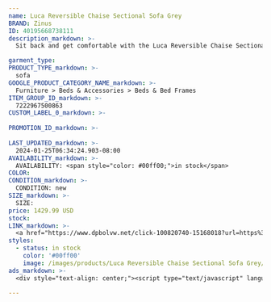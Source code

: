 ```yaml
---
name: Luca Reversible Chaise Sectional Sofa Grey
BRAND: Zinus
ID: 40195668738111
description_markdown: >-
  Sit back and get comfortable with the Luca Reversible Chaise Sectional. Featuring a flexible modular design, exceptional comfort, and sleek modern styling, this sofa will fit any living space perfectly. Easy tool-free assembly and flexible configuration make this sofa a living room must-have. Its soft upholstery comes in beige, grey, or boucle, which are all easy to match while also making your new sofa stand out.

garment_type:
PRODUCT_TYPE_markdown: >-
  sofa
GOOGLE_PRODUCT_CATEGORY_NAME_markdown: >-
  Furniture > Beds & Accessories > Beds & Bed Frames
ITEM_GROUP_ID_markdown: >-
  7222967500863
CUSTOM_LABEL_0_markdown: >-
  
PROMOTION_ID_markdown: >-
  
LAST_UPDATED_markdown: >-
  2024-01-25T06:34:24.903-08:00
AVAILABILITY_markdown: >-
  AVAILABILITY: <span style="color: #00ff00;">in stock</span>
COLOR:
CONDITION_markdown: >-
  CONDITION: new
SIZE_markdown: >-
  SIZE: 
price: 1429.99 USD
stock: 
LINK_markdown: >-
  <a href="https://www.dpbolvw.net/click-100820740-15168018?url=https%3A%2F%2Fwww.zinus.com%2Fproducts%2Fluca-reversible-chaise-sectional-sofa%3Fvariant%3D40195668738111" target="_blank" style="display: inline-block; padding: 10px 20px; font-size: 16px; text-align: center; text-decoration: none; cursor: pointer; border: 1px solid #3498db; color: #3498db; background-color: #fff; border-radius: 5px; transition: background-color 0.3s;">Go to Product</a>
styles:
  - status: in stock
    color: '#00ff00'
    image: /images/products/Luca Reversible Chaise Sectional Sofa Grey/ZinusLucaReversibleChaiseSectional_Wayfair_otheraccounts_Grey_-17.jpg
ads_markdown: >-
  <div style="text-align: center;"><script type="text/javascript" language="javascript" src="https://www.kqzyfj.com/placeholder-52269580?target=_top&mouseover=N"></script></div>

---
```

